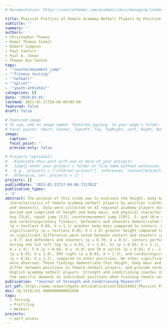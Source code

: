 ```yaml
---
# Documentation: https://sourcethemes.com/academic/docs/managing-content/

title: Physical Profiles of Female Academy Netball Players by Position
subtitle: ''
summary: ''
authors:
- Christopher Thomas
- Kemal Thomas Ismail
- Robert Simpson
- Paul Comfort
- Paul A. Jones
- Thomas Dos’Santos
tags:
- '"countermovement jump"'
- '"fitness testing"'
- '"netball"'
- '"sprint"'
- '"youth athletes"'
categories: []
date: '2019-01-01'
lastmod: 2021-01-21T20:04:09+03:00
featured: false
draft: false

# Featured image
# To use, add an image named `featured.jpg/png` to your page's folder.
# Focal points: Smart, Center, TopLeft, Top, TopRight, Left, Right, BottomLeft, Bottom, BottomRight.
image:
  caption: ''
  focal_point: ''
  preview_only: false

# Projects (optional).
#   Associate this post with one or more of your projects.
#   Simply enter your project's folder or file name without extension.
#   E.g. `projects = ["internal-project"]` references `content/project/deep-learning/index.md`.
#   Otherwise, set `projects = []`.
projects: []
publishDate: '2021-01-21T17:04:08.721781Z'
publication_types:
- '2'
abstract: The purpose of this study was to evaluate the height, body mass and physical
  characteristics of female academy netball players by position (centers, defenders
  and shooters). Data were collected on 43 regional academy players during the preseason
  period and comprised of height and body mass, and physical characteristics (single-leg
  hop [SLH], squat jump [SJ], countermovement jump [CMJ], 5- and 10-m sprint, 505
  and cardiorespiratory fitness). Defenders and shooters demonstrated significantly
  (p = textless 0.05; d ≥ 1.1) greater body mass compared to centers. Defenders demonstrated
  significantly (p = textless 0.05; d = 1.6) greater height compared to centers, however
  no significant differences were noted between centers and shooters (p = 0.19; d
  = 0.7) and defenders and shooters (p = 0.70; d = 0.5). Centers performed better
  during the SLH left leg (p = 0.01; d = 1.0), SJ (p = 0.03; d = 1.1), CMJ (p = 0.01;
  d = 1.4), 5 m (p = 0.04; d ≥ -0.9) and 10 m sprint (p = 0.01; d = -1.2), 505 left
  (p ≤ 0.03; d ≥ 1.0), 505 right (p ≤ 0.03; d = 1.3), and cardiorespiratory fitness
  (p = 0.01; d ≥ 1.2), compared to other positions. No other significant differences
  were observed. These findings demonstrate that height, body mass and physical characteristics
  differ between positions in female netball players, and provide normative data for
  English academy netball players. Strength and conditioning coaches should consider
  the specific demands on individual positions when training female netball players.
publication: '*Journal of Strength and Conditioning Research*'
url_pdf: https://www.researchgate.net/publication/316316663_Physical_Profiles_of_Female_Academy_Netball_Players_by_Position
doi: 10.1519/JSC.0000000000001949
tags:
  - Testing
  - Profiling
  - Netball
projects:
  - perf_assess
---
```

